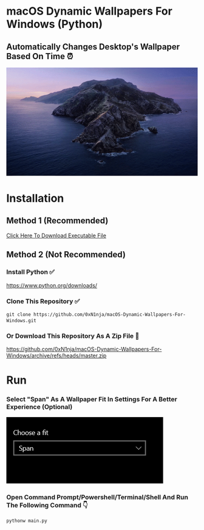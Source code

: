 # macOS Dynamic Wallpapers For Windows (Python)
## Automatically Changes Desktop's Wallpaper Based On Time ⏰
![wallpaper-changing](https://raw.githubusercontent.com/0xN1nja/macOS-Dynamic-Wallpapers-For-Windows/master/assets/wallpaper_changing.gif)
# Installation
## Method 1 (Recommended)
<a href="https://github.com/0xN1nja/macOS-Dynamic-Wallpapers-For-Windows/releases/download/latest/main.exe">Click Here To Download Executable File</a>
## Method 2 (Not Recommended)
### Install Python ✅
https://www.python.org/downloads/
### Clone This Repository ✅
```
git clone https://github.com/0xN1nja/macOS-Dynamic-Wallpapers-For-Windows.git
```
### Or Download This Repository As A Zip File 📁
https://github.com/0xN1nja/macOS-Dynamic-Wallpapers-For-Windows/archive/refs/heads/master.zip
# Run
### Select "Span" As A Wallpaper Fit In Settings For A Better Experience (Optional)
![span-fit](https://raw.githubusercontent.com/0xN1nja/macOS-Dynamic-Wallpapers-For-Windows/master/assets/choose_a_fit.png)
### Open Command Prompt/Powershell/Terminal/Shell And Run The Following Command 👇
```bash
pythonw main.py
```